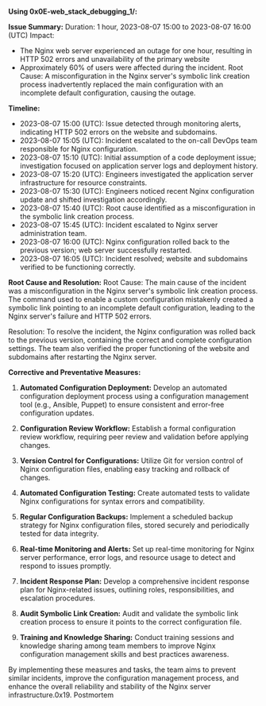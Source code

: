 **Using 0x0E-web_stack_debugging_1/:**


**Issue Summary:**
Duration: 1 hour, 2023-08-07 15:00 to 2023-08-07 16:00 (UTC)
Impact:
- The Nginx web server experienced an outage for one hour, resulting in HTTP 502 errors and unavailability of the primary website
- Approximately 60% of users were affected during the incident.
Root Cause: A misconfiguration in the Nginx server's symbolic link creation process inadvertently replaced the main configuration with an incomplete default configuration, causing the outage.

**Timeline:**
- 2023-08-07 15:00 (UTC): Issue detected through monitoring alerts, indicating HTTP 502 errors on the website and subdomains.
- 2023-08-07 15:05 (UTC): Incident escalated to the on-call DevOps team responsible for Nginx configuration.
- 2023-08-07 15:10 (UTC): Initial assumption of a code deployment issue; investigation focused on application server logs and deployment history.
- 2023-08-07 15:20 (UTC): Engineers investigated the application server infrastructure for resource constraints.
- 2023-08-07 15:30 (UTC): Engineers noticed recent Nginx configuration update and shifted investigation accordingly.
- 2023-08-07 15:40 (UTC): Root cause identified as a misconfiguration in the symbolic link creation process.
- 2023-08-07 15:45 (UTC): Incident escalated to Nginx server administration team.
- 2023-08-07 16:00 (UTC): Nginx configuration rolled back to the previous version; web server successfully restarted.
- 2023-08-07 16:05 (UTC): Incident resolved; website and subdomains verified to be functioning correctly.

**Root Cause and Resolution:**
Root Cause: The main cause of the incident was a misconfiguration in the Nginx server's symbolic link creation process. The command used to enable a custom configuration mistakenly created a symbolic link pointing to an incomplete default configuration, leading to the Nginx server's failure and HTTP 502 errors.

Resolution: To resolve the incident, the Nginx configuration was rolled back to the previous version, containing the correct and complete configuration settings. The team also verified the proper functioning of the website and subdomains after restarting the Nginx server.

**Corrective and Preventative Measures:**
1. **Automated Configuration Deployment:** Develop an automated configuration deployment process using a configuration management tool (e.g., Ansible, Puppet) to ensure consistent and error-free configuration updates.

2. **Configuration Review Workflow:** Establish a formal configuration review workflow, requiring peer review and validation before applying changes.

3. **Version Control for Configurations:** Utilize Git for version control of Nginx configuration files, enabling easy tracking and rollback of changes.

4. **Automated Configuration Testing:** Create automated tests to validate Nginx configurations for syntax errors and compatibility.

5. **Regular Configuration Backups:** Implement a scheduled backup strategy for Nginx configuration files, stored securely and periodically tested for data integrity.

6. **Real-time Monitoring and Alerts:** Set up real-time monitoring for Nginx server performance, error logs, and resource usage to detect and respond to issues promptly.

7. **Incident Response Plan:** Develop a comprehensive incident response plan for Nginx-related issues, outlining roles, responsibilities, and escalation procedures.

8. **Audit Symbolic Link Creation:** Audit and validate the symbolic link creation process to ensure it points to the correct configuration file.

9. **Training and Knowledge Sharing:** Conduct training sessions and knowledge sharing among team members to improve Nginx configuration management skills and best practices awareness.

By implementing these measures and tasks, the team aims to prevent similar incidents, improve the configuration management process, and enhance the overall reliability and stability of the Nginx server infrastructure.0x19. Postmortem
